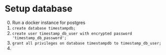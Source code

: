 # Setup database

0. Run a docker instance for postgres
1. `create database timestampdb;`
2. `create user timestamp_db_user with encrypted password 'timestamp_db_password';`
3. `grant all privileges on database timestampdb to timestamp_db_user;`
4. 